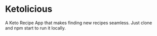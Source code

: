 # Ketolicious

A Keto Recipe App that makes finding new recipes seamless. Just clone and npm start to run it locally.
